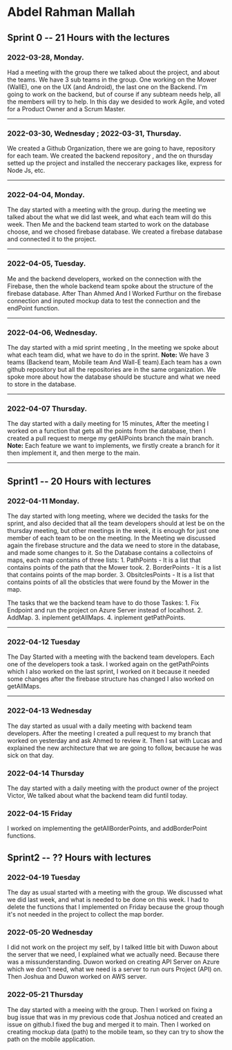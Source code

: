 # Abdel Rahman Mallah

## Sprint 0 -- 21 Hours with the lectures

### 2022-03-28, Monday.

Had a meeting with the group there we talked about the project, and about the teams. We have 3 sub teams in the group. One working on the Mower (WallE), one on the UX (and Android), the last one on the Backend. I'm going to work on the backend, but of course if any subteam needs help, all the members will try to help. In this day we desided to work Agile, and voted for a Product Owner and a Scrum Master.

---

### 2022-03-30, Wednesday ; 2022-03-31, Thursday.

We created a Github Organization, there we are going to have, repository for each team. We created the backend repository , and the
on thursday setted up the project and installed the neccerary packages like, express for Node Js, etc. 

---

### 2022-04-04, Monday. 

The day started with a meeting with the group. during the meeting we talked about the what we did last week, and what each team will do this week. Then Me and the backend team started to work on the database choose, and we chosed firebase database.  We created a firebase database and connected it to the project.

---

### 2022-04-05, Tuesday. 

Me and the backend developers, worked on the connection with the Firebase, then the whole backend team spoke about the structure of the firebase database. After Than Ahmed And I Worked Furthur on the firebase connection and inputed mockup data to test the connection and the endPoint function.

---

### 2022-04-06, Wednesday. 
The day started with a mid sprint meeting , In the meeting we spoke about what each team did, what we have to do in the sprint.
    **Note:** We have 3 teams (Backend team, Mobile team And Wall-E team).Each team has a own github repository but all the repositories are in the same organization.
We spoke more about how the database should be stucture and what we need to store in the database. 

---

### 2022-04-07 Thursday. 

The day started with a daily meeting for 15 minutes, After the meeting I worked on a function that gets all the points from the database, then I created a pull request to merge my getAllPoints branch the main branch. 
    **Note:** Each feature we want to implements, we firstly create a branch for it then implement it, and then merge to the main.

---

## Sprint1 -- 20 Hours with lectures

### 2022-04-11 Monday. 

The day started with long meeting, where we decided the tasks for the sprint, and also decided that all the team developers should at lest be on the thursday meeting, but other meetings in the week, it is enough for just one member of each team to be on the meeting.
In the Meeting we discussed again the firebase structure and the data we need to store in the database, and made some changes to it. So the Database contains a collectoins of maps, each map contains of three lists:
    1. PathPoints
        - It is a list that contains points of the path that the Mower took.
    2. BorderPoints
        - It is a list that contains points of the map border.
    3. ObsitclesPoints
        - It is a list that contains points of all the obsticles that were found by the Mower in the map.

The tasks that we the backend team have to do those Taskes: 
    1. Fix Endpoint and run the project on Azure Server instead of localhost.
    2. AddMap.
    3. inplement getAllMaps.
    4. inplement getPathPoints.

---

### 2022-04-12 Tuesday

The Day Started with a meeting with the backend team developers. 
Each one of the developers took a task. I worked again on the getPathPoints which I also worked on the last sprint, I worked on it because it needed some changes after the firebase structure has changed
I also worked on getAllMaps.

---

### 2022-04-13 Wednesday

The day started as usual with a daily meeting with backend team developers. After the meeting I created a pull request to my branch that worked on yesterday and ask Ahmed to review it. 
Then I sat with Lucas and explained the new architecture that we are going to follow, because he was sick on that day.  

### 2022-04-14 Thursday

The day started with a daily meeting with the product owner of the project Victor, We talked about what the backend team did funtil today.


### 2022-04-15 Friday

I worked on implementing the getAllBorderPoints, and addBorderPoint functions.


## Sprint2 -- ?? Hours with lectures

### 2022-04-19 Tuesday

The day as usual started with a meeting with the group. We discussed what we did last week, and what is needed to be done on this week. I had to delete the functions that I implemented on Friday because the group though it's not needed in the project to collect the map border.

### 2022-05-20 Wednesday

I did not work on the project my self, by I talked little bit with Duwon about the server that we need, I explained what we actually need. Because there was a missunderstanding. 
Duwon worked on creating API Server on Azure which we don't need, what we need is a server to run ours Project (API) on. Then Joshua and Duwon worked on AWS server.

### 2022-05-21 Thursday

The day started with a meeing with the group. Then I worked on fixing a bug issue that was in my previous code that Joshua noticed and created an issue on github.I fixed the bug and merged it to main. 
Then I worked on creating mockup data (path) to the mobile team, so they can try to show the path on the mobile application. 

